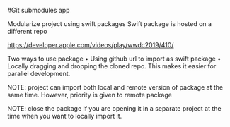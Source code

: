 #Git submodules app

Modularize project using swift packages
Swift package is hosted on a different repo


https://developer.apple.com/videos/play/wwdc2019/410/

Two ways to use package
• Using github url to import as swift package
• Locally dragging and dropping the cloned repo. This makes it easier for parallel development.

NOTE: project can import both local and remote version of package at the same time. However, priority is given to remote package

NOTE: close the package if you are opening it in a separate project at the time when you want to locally import it.
